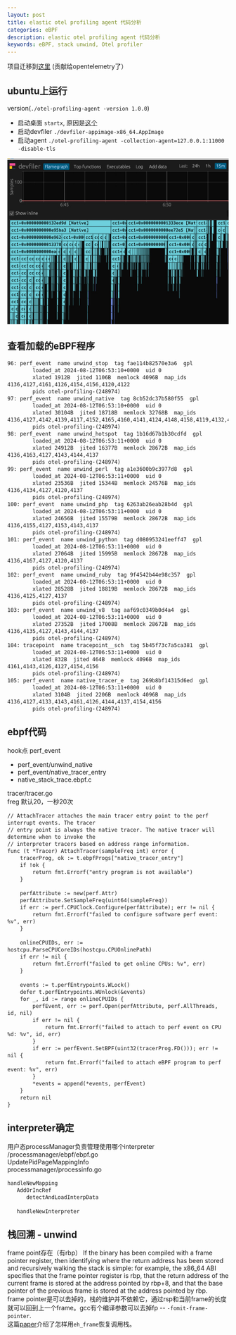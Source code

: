 ```yaml
---
layout: post
title: elastic otel profiling agent 代码分析
categories: eBPF
description: elastic otel profiling agent 代码分析
keywords: eBPF, stack unwind, Otel profiler
---
```


项目迁移到[这里](https://github.com/open-telemetry/opentelemetry-ebpf-profiler) (贡献给opentelemetry了）

## ubuntu上运行

version(`./otel-profiling-agent -version
1.0.0`)  
- 启动桌面
`startx`, 原因是[这个](https://github.com/open-telemetry/opentelemetry-ebpf-profiler/issues/14)
- 启动devfiler 
`./devfiler-appimage-x86_64.AppImage`  
- 启动agent
`./otel-profiling-agent -collection-agent=127.0.0.1:11000 -disable-tls`

![运行效果](/images/devfiler.png)

## 查看加载的eBPF程序
```
96: perf_event  name unwind_stop  tag fae114b82570e3a6  gpl
        loaded_at 2024-08-12T06:53:10+0000  uid 0
        xlated 1912B  jited 1106B  memlock 4096B  map_ids 4136,4127,4161,4126,4154,4156,4120,4122
        pids otel-profiling-(248974)
97: perf_event  name unwind_native  tag 8cb52dc37b580f55  gpl
        loaded_at 2024-08-12T06:53:10+0000  uid 0
        xlated 30104B  jited 18718B  memlock 32768B  map_ids 4136,4127,4142,4139,4117,4152,4165,4160,4141,4124,4148,4158,4119,4132,4130,4146,4150,4166,4143,4144,4137
        pids otel-profiling-(248974)
98: perf_event  name unwind_hotspot  tag 1b16d67b1b30cdfd  gpl
        loaded_at 2024-08-12T06:53:11+0000  uid 0
        xlated 24912B  jited 16377B  memlock 28672B  map_ids 4136,4163,4127,4143,4144,4137
        pids otel-profiling-(248974)
99: perf_event  name unwind_perl  tag a1e3600b9c3977d8  gpl
        loaded_at 2024-08-12T06:53:11+0000  uid 0
        xlated 23536B  jited 15344B  memlock 24576B  map_ids 4136,4134,4127,4120,4137
        pids otel-profiling-(248974)
100: perf_event  name unwind_php  tag 6263ab26eab28b4d  gpl
        loaded_at 2024-08-12T06:53:11+0000  uid 0
        xlated 24656B  jited 15579B  memlock 28672B  map_ids 4136,4155,4127,4153,4143,4137
        pids otel-profiling-(248974)
101: perf_event  name unwind_python  tag d080953241eeff47  gpl
        loaded_at 2024-08-12T06:53:11+0000  uid 0
        xlated 27064B  jited 15995B  memlock 28672B  map_ids 4136,4167,4127,4120,4137
        pids otel-profiling-(248974)
102: perf_event  name unwind_ruby  tag 9f4542b44e98c357  gpl
        loaded_at 2024-08-12T06:53:11+0000  uid 0
        xlated 28528B  jited 18819B  memlock 28672B  map_ids 4136,4125,4127,4137
        pids otel-profiling-(248974)
103: perf_event  name unwind_v8  tag aaf69c0349b0d4a4  gpl
        loaded_at 2024-08-12T06:53:11+0000  uid 0
        xlated 27352B  jited 17008B  memlock 28672B  map_ids 4136,4135,4127,4143,4144,4137
        pids otel-profiling-(248974)
104: tracepoint  name tracepoint__sch  tag 5b45f73c7a5ca381  gpl
        loaded_at 2024-08-12T06:53:11+0000  uid 0
        xlated 832B  jited 464B  memlock 4096B  map_ids 4161,4143,4126,4127,4154,4156
        pids otel-profiling-(248974)
105: perf_event  name native_tracer_e  tag 269b8bf14315d6ed  gpl
        loaded_at 2024-08-12T06:53:11+0000  uid 0
        xlated 3104B  jited 2206B  memlock 4096B  map_ids 4136,4127,4133,4143,4161,4126,4144,4137,4154,4156
        pids otel-profiling-(248974)
```

## ebpf代码

hook点 perf_event  
- perf_event/unwind_native
- perf_event/native_tracer_entry
- native_stack_trace.ebpf.c

tracer/tracer.go  
freg 默认20，一秒20次  
```
// AttachTracer attaches the main tracer entry point to the perf interrupt events. The tracer
// entry point is always the native tracer. The native tracer will determine when to invoke the
// interpreter tracers based on address range information.
func (t *Tracer) AttachTracer(sampleFreq int) error {
    tracerProg, ok := t.ebpfProgs["native_tracer_entry"]
    if !ok {
        return fmt.Errorf("entry program is not available")
    }

    perfAttribute := new(perf.Attr)
    perfAttribute.SetSampleFreq(uint64(sampleFreq))
    if err := perf.CPUClock.Configure(perfAttribute); err != nil {
        return fmt.Errorf("failed to configure software perf event: %v", err)
    }

    onlineCPUIDs, err := hostcpu.ParseCPUCoreIDs(hostcpu.CPUOnlinePath)
    if err != nil {
        return fmt.Errorf("failed to get online CPUs: %v", err)
    }

    events := t.perfEntrypoints.WLock()
    defer t.perfEntrypoints.WUnlock(&events)
    for _, id := range onlineCPUIDs {
        perfEvent, err := perf.Open(perfAttribute, perf.AllThreads, id, nil)
        if err != nil {
            return fmt.Errorf("failed to attach to perf event on CPU %d: %v", id, err)
        }
        if err := perfEvent.SetBPF(uint32(tracerProg.FD())); err != nil {
            return fmt.Errorf("failed to attach eBPF program to perf event: %v", err)
        }
        *events = append(*events, perfEvent)
    }
    return nil
}
```

## interpreter确定

用户态processManager负责管理使用哪个interpreter  
/processmanager/ebpf/ebpf.go  
UpdatePidPageMappingInfo    
processmanager/processinfo.go  
```
handleNewMapping
   AddOrIncRef
      detectAndLoadInterpData
      
   handleNewInterpreter  
```

## 栈回溯 - unwind

frame point存在（有rbp）
If the binary has been compiled with a frame pointer register, then identifying where the return
address has been stored and recursively walking the stack is simple: for example, the x86_64 ABI
specifies that the frame pointer register is rbp, that the return address of the current frame is stored
at the address pointed by rbp+8, and that the base pointer of the previous frame is stored at the address pointed by rbp.  
frame pointer是可以去掉的，栈的维护并不依赖它，通过rsp和当前frame的长度就可以回到上一个frame。gcc有个编译参数可以去掉fp -- `-fomit-frame-pointer`.     
这篇[paper](https://inria.hal.science/hal-02297690/document)介绍了怎样用`eh_frame`恢复调用栈。
